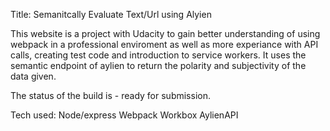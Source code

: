 Title: Semanitcally Evaluate Text/Url using Alyien

This website is a project with Udacity to gain better understanding of using webpack in a professional enviroment as well as more experiance with API calls, creating test code and introduction to service workers.
It uses the semantic endpoint of aylien to return the polarity and subjectivity of the data given.

The status of the build is - ready for submission.

Tech used:
Node/express
Webpack
Workbox
AylienAPI